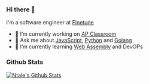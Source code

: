 ### Hi there 👋

I'm a software engineer at [Finetune](https://www.finetunelearning.com/)

- 🔭 I’m currently working on [AP Classroom](https://apclassroom.collegeboard.org/)
- 💬 Ask me about [JavaScript](https://developer.mozilla.org/docs/Web/JavaScript), [Python](https://www.python.org/) and [Golang](https://golang.org/)
- 🌱 I’m currently learning [Web Assembly](https://webassembly.org/) and DevOPs

### Github Stats
[![Ntale's Github Stats](https://github-readme-stats.vercel.app/api?username=Nta1e&count_private=true&theme=default&show_icons=true)](https://github.com/Nta1e)
